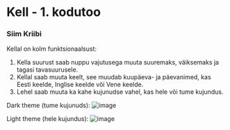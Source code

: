 # Kell - 1. kodutoo
### Siim Kriibi

Kellal on kolm funktsionaalsust:
  1. Kella suurust saab nuppu vajutusega muuta suuremaks, väiksemaks ja tagasi tavasuurusele.
  2. Kellal saab muuta keelt, see muudab kuupäeva- ja päevanimed, kas Eesti keelde, Inglise keelde või Vene keelde.
  3. Lehel saab muuta ka kahe kujunudse vahel, kas hele või tume kujundus.

Dark theme (tume kujunuds):
![image](https://user-images.githubusercontent.com/90192374/156772191-1214d768-85aa-4b3a-9f29-5f95dbea04d3.png)

Light theme (hele kujundus):
![image](https://user-images.githubusercontent.com/90192374/156772239-dc3b7e94-6114-4813-bd4e-e7df8acb019a.png)
